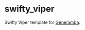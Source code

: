 # swifty_viper
Swifty Viper template for [Generamba](https://github.com/rambler-digital-solutions/Generamba).
